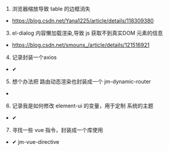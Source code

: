 1. 浏览器缩放导致 table 的边框消失
  - https://blog.csdn.net/Yana1225/article/details/118309380
3. el-dialog 内容懒加载渲染,导致 js 获取不到真实DOM 元素的信息
  - https://blog.csdn.net/smouns_/article/details/121516921
4. 记录封装一个axios 
  - ✔
5. 想个办法把 路由动态渲染也封装成一个 jm-dynamic-router
  - 
6. 记录我是如何修改 element-ui 的变量，用于定制 系统的主题
  - ✔
7. 寻找一些 vue 指令，封装成一个库使用
  - ✔ jm-vue-directive